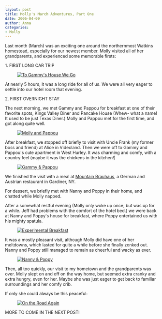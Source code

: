 ```yaml
---
layout: post
title: Molly's March Adventures, Part One
date: 2006-04-09
author: Anna
categories:
- Molly
---
```


Last month (March) was an exciting one around the northernmost Watkins homestead, especially for our newest member. Molly visited all of her grandparents, and experienced some memorable firsts:

1\. FIRST LONG CAR TRIP

<figure><a href="http://www.flickr.com/photo.gne?id=126018648"><img class="photo" src="http://static.flickr.com/36/126018648_96313087a4.jpg" alt="To Gammy's House We Go" border="0"></a> </figure>

At nearly 5 hours, it was a long ride for all of us. We were all very eager to settle into our hotel room that evening.

2\. FIRST OVERNIGHT STAY

The next morning, we met Gammy and Pappou for breakfast at one of their favorite spots, Kings Valley Diner and Pancake House (Whew- what a name! It used to be just Texas Diner.) Molly and Pappou met for the first time, and got along quite well.

<figure><a href="http://www.flickr.com/photo.gne?id=126095852"><img class="photo" src="http://static.flickr.com/50/126095852_6c52d1a375.jpg" alt="Molly and Pappou" border="0"></a> </figure>

After breakfast, we stopped off briefly to visit with Uncle Frank (my former boss and friend) at Alice in Videoland. Then we were off to Gammy and Pappou's cute apartment in West Hurley. It was charming and comfy, with a country feel (maybe it was the chickens in the kitchen!)

<figure><a href="http://www.flickr.com/photo.gne?id=126024473"><img class="photo" src="http://static.flickr.com/44/126024473_3e4e84dcfc.jpg" alt="Gammy &amp; Pappou" border="0"></a> </figure>

We finished the visit with a meal at <a href="http://www.mountainbrauhaus.com/">Mountain Brauhaus</a>, a German and Austrian restaurant in Gardiner, NY.

For dessert, we briefly met with Nanny and Poppy in their home, and chatted while Molly napped.

After a somewhat restful evening (Molly only woke up once, but was up for a while. Jeff had problems with the comfort of the hotel bed.) we were back at Nanny and Poppy's house for breakfast, where Poppy entertained us with his mighty spatula.

<figure><a href="http://www.flickr.com/photo.gne?id=126075687"><img class="photo" src="http://static.flickr.com/55/126075687_f368932bd2.jpg" alt="Experimental Breakfast" border="0"></a> </figure>

It was a mostly pleasant visit, although Molly did have one of her meltdowns, which lasted for quite a while before she finally zonked out. Nanny and Poppy still managed to remain as cheerful and wacky as ever.

<figure><a href="http://www.flickr.com/photo.gne?id=126050128"><img class="photo" src="http://static.flickr.com/1/126050128_3328eaeb3f.jpg" alt="Nanny &amp; Poppy" border="0"></a> </figure>

Then, all too quickly, our visit to my hometown and the grandparents was over. Molly slept on and off on the way home, but seemed extra cranky and extra hungry, even for her. Maybe she was just eager to get back to familiar surroundings and her comfy crib.

If only she could always be this peaceful:

<figure><a href="http://www.flickr.com/photo.gne?id=126017432"><img class="photo" src="http://static.flickr.com/41/126017432_8d172172d7.jpg" alt="On the Road Again" border="0"></a> </figure>

MORE TO COME IN THE NEXT POST!